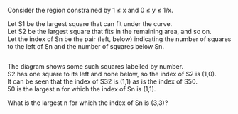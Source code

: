   <p>Consider the region constrained by 1 &le; x and 0 &le; y &le; 1/x.  </p><p>  Let S1 be the largest square that can fit under the curve.<br />  Let S2 be the largest square that fits in the remaining area, and so on. <br />  Let the index of Sn be the pair (left, below) indicating the number of squares to the left of Sn and the number of squares below Sn.  </p>    <img src="project/images/p_247_hypersquares.gif" alt="" />  <p>  The diagram shows some such squares labelled by number. <br />  S2 has one square to its left and none below, so the index of S2 is (1,0).<br />  It can be seen that the index of S32 is (1,1) as is the index of S50. <br />  50 is the largest n for which the index of Sn is (1,1).  </p>  <p>  What is the largest n for which the index of Sn is (3,3)?  </p>      